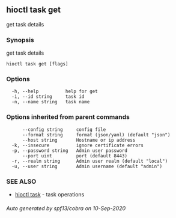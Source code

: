 ## hioctl task get

get task details

### Synopsis

get task details

```
hioctl task get [flags]
```

### Options

```
  -h, --help          help for get
  -i, --id string     task id
  -n, --name string   task name
```

### Options inherited from parent commands

```
      --config string     config file
      --format string     format (json/yaml) (default "json")
      --host string       Hostname or ip address
  -k, --insecure          ignore certificate errors
  -p, --password string   Admin user password
      --port uint         port (default 8443)
  -r, --realm string      Admin user realm (default "local")
  -u, --user string       Admin username (default "admin")
```

### SEE ALSO

* [hioctl task](hioctl_task.md)	 - task operations

###### Auto generated by spf13/cobra on 10-Sep-2020
